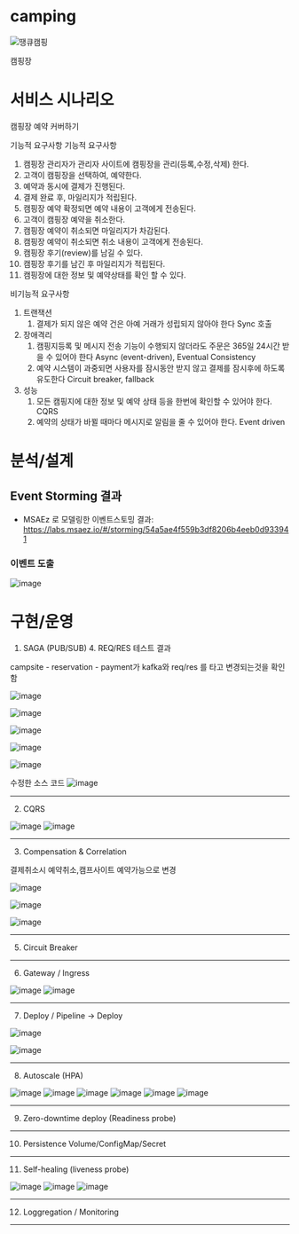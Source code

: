 # camping

![땡큐캠핑](https://user-images.githubusercontent.com/67825670/209745237-29e8584b-ef60-45f3-aa42-23e2fb2e0ffa.png)

캠핑장 


# 서비스 시나리오

캠핑장 예약 커버하기

기능적 요구사항
기능적 요구사항
1. 캠핑장 관리자가 관리자 사이트에 캠핑장을 관리(등록,수정,삭제) 한다.
2. 고객이 캠핑장을 선택하여, 예약한다.
3. 예약과 동시에 결제가 진행된다.
4. 결제 완료 후, 마일리지가 적립된다.
5. 캠핑장 예약 확정되면 예약 내용이 고객에게 전송된다.
6. 고객이 캠핑장 예약을 취소한다.
7. 캠핑장 예약이 취소되면 마일리지가 차감된다.
8. 캠핑장 예약이 취소되면 취소 내용이 고객에게 전송된다.
9. 캠핑장 후기(review)를 남길 수 있다. 
10. 캠핑장 후기를 남긴 후 마일리지가 적립된다.
11. 캠핑장에 대한 정보 및 예약상태를 확인 할 수 있다.


비기능적 요구사항
1. 트랜잭션
    1. 결제가 되지 않은 예약 건은 아예 거래가 성립되지 않아야 한다  Sync 호출 
1. 장애격리
    1. 캠핑지등록 및 메시지 전송 기능이 수행되지 않더라도 주문은 365일 24시간 받을 수 있어야 한다  Async (event-driven), Eventual Consistency
    1. 예약 시스템이 과중되면 사용자를 잠시동안 받지 않고 결제를 잠시후에 하도록 유도한다  Circuit breaker, fallback
1. 성능
    1. 모든 캠핑지에 대한 정보 및 예약 상태 등을 한번에 확인할 수 있어야 한다.  CQRS
    1. 예약의 상태가 바뀔 때마다 메시지로 알림을 줄 수 있어야 한다.  Event driven



# 분석/설계


## Event Storming 결과
* MSAEz 로 모델링한 이벤트스토밍 결과:  https://labs.msaez.io/#/storming/54a5ae4f559b3df8206b4eeb0d933941


### 이벤트 도출
![image](https://user-images.githubusercontent.com/117260810/209923025-e96128d3-112a-41f8-8863-90fa490ecf45.png)


# 구현/운영

1. SAGA (PUB/SUB) 4. REQ/RES 테스트 결과

campsite - reservation - payment가 kafka와 req/res 를 타고 변경되는것을 확인함

![image](https://user-images.githubusercontent.com/67825670/209907062-c145229f-07ce-4c04-b7ac-e7a161719043.png)

![image](https://user-images.githubusercontent.com/67825670/209936890-0896f7b3-a1b8-4225-aed7-6fea12f80b1e.png)

![image](https://user-images.githubusercontent.com/67825670/209936943-b0474ba8-634c-47d5-a2b8-8523712a2f2a.png)

![image](https://user-images.githubusercontent.com/67825670/209936997-343c3080-d7a6-4ab5-832f-3f327bb64d0d.png)

![image](https://user-images.githubusercontent.com/67825670/209937040-c7e14972-c5be-48e5-8789-032d5605b075.png)

수정한 소스 코드
![image](https://user-images.githubusercontent.com/117260810/210023860-3b1f7e36-0b79-4c20-baa0-06ba4f9b02c7.png)

----
2. CQRS

![image](https://user-images.githubusercontent.com/67825670/210024717-00c9f254-c025-44ac-a3ba-1f37fbbd0d46.png)
![image](https://user-images.githubusercontent.com/67825670/210024764-56ec3096-3058-41aa-a41b-b88162f8fe0f.png)

----
3. Compensation & Correlation

결제취소시 예약취소,캠프사이트 예약가능으로 변경

![image](https://user-images.githubusercontent.com/67825670/210025571-fee6018c-3677-4f98-8766-16a95a8d0d0c.png)

![image](https://user-images.githubusercontent.com/67825670/210025701-2595f8cb-f7cd-4d14-a5e6-ead74ebaa2a4.png)

![image](https://user-images.githubusercontent.com/67825670/210025719-8bef8630-796d-4a3f-b70c-697c86df8bc8.png)

----

5. Circuit Breaker 

----
6. Gateway / Ingress

![image](https://user-images.githubusercontent.com/117251808/210033803-44c05079-7c4b-447c-8ed5-6d4946c3ced3.png)
![image](https://user-images.githubusercontent.com/117251808/210033782-e8e8bbda-5544-4588-bd87-6c05c6bef2fd.png)

----
7. Deploy / Pipeline -> Deploy

![image](https://user-images.githubusercontent.com/67825670/210027247-2fac6f64-64fb-4ebe-82d2-1e65584dbe7c.png)

![image](https://user-images.githubusercontent.com/67825670/210027299-4e07375e-5479-4cd4-aa36-79dcdf6cc419.png)


----
8. Autoscale (HPA)
 
![image](https://user-images.githubusercontent.com/67825670/210035482-9eb7e89b-c8e0-4583-bf0e-a3d7d7d47f7f.png)
![image](https://user-images.githubusercontent.com/67825670/210037015-714764d4-c564-4f74-9c80-50cca3eeb2fd.png)
![image](https://user-images.githubusercontent.com/67825670/210037039-b92be727-08ec-45b1-af54-f8ffb65f5318.png)
![image](https://user-images.githubusercontent.com/67825670/210037054-0e0cfa67-41cf-4073-8d89-b3fa16a2faf4.png)
![image](https://user-images.githubusercontent.com/67825670/210037418-0f3c8bf4-cd00-4060-9ee2-f77b4c0282ae.png)
![image](https://user-images.githubusercontent.com/67825670/210037440-95eaa51f-60ba-4505-9c9a-f64c8a501852.png)
 


----
9. Zero-downtime deploy (Readiness probe)
 


----
10. Persistence Volume/ConfigMap/Secret



----
11. Self-healing (liveness probe)

![image](https://user-images.githubusercontent.com/67825670/210038796-a5fcd1a2-45e5-4eba-9ec6-e6d940546bfb.png)
![image](https://user-images.githubusercontent.com/67825670/210038822-0cd9f705-c921-4c5a-a371-e9db1e63a869.png)
![image](https://user-images.githubusercontent.com/67825670/210038846-4670c678-f77e-4838-a72a-672555d79f29.png)




----
12. Loggregation / Monitoring

----
